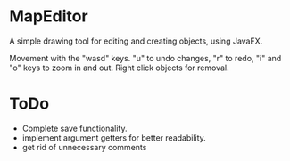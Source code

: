 # MapEditor
A simple drawing tool for editing and creating objects, using JavaFX.

Movement with the "wasd" keys. "u" to undo changes, "r" to redo, "i" and "o" keys to zoom in and out. Right click objects for removal.

# ToDo
* Complete save functionality.
* implement argument getters for better readability.
* get rid of unnecessary comments
